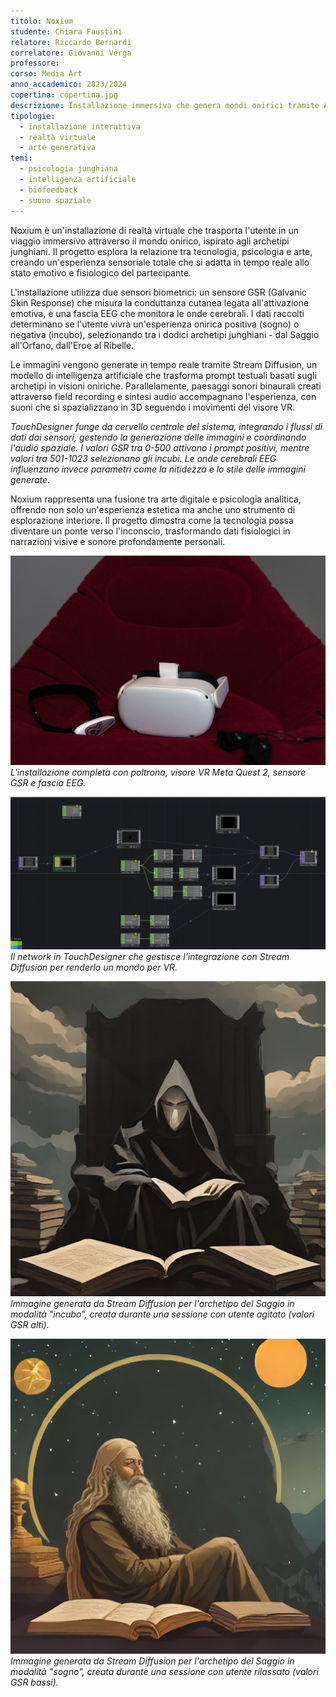 ```yaml
---
titolo: Noxium
studente: Chiara Faustini
relatore: Riccardo Bernardi
correlatore: Giovanni Verga
professore: 
corso: Media Art
anno_accademico: 2023/2024
copertina: copertina.jpg
descrizione: Installazione immersiva che genera mondi onirici tramite AI, adattandosi in tempo reale ai dati biometrici dell'utente.
tipologie:
  - installazione interattiva
  - realtà virtuale
  - arte generativa
temi:
  - psicologia junghiana
  - intelligenza artificiale
  - biofeedback
  - suono spaziale
---
```



Noxium è un'installazione di realtà virtuale che trasporta l'utente in un viaggio immersivo attraverso il mondo onirico, ispirato agli archetipi junghiani. Il progetto esplora la relazione tra tecnologia, psicologia e arte, creando un'esperienza sensoriale totale che si adatta in tempo reale allo stato emotivo e fisiologico del partecipante.

L'installazione utilizza due sensori biometrici: un sensore GSR (Galvanic Skin Response) che misura la conduttanza cutanea legata all'attivazione emotiva, e una fascia EEG che monitora le onde cerebrali. I dati raccolti determinano se l'utente vivrà un'esperienza onirica positiva (sogno) o negativa (incubo), selezionando tra i dodici archetipi junghiani - dal Saggio all'Orfano, dall'Eroe al Ribelle.

Le immagini vengono generate in tempo reale tramite Stream Diffusion, un modello di intelligenza artificiale che trasforma prompt testuali basati sugli archetipi in visioni oniriche. Parallelamente, paesaggi sonori binaurali creati attraverso field recording e sintesi audio accompagnano l'esperienza, con suoni che si spazializzano in 3D seguendo i movimenti del visore VR.

*TouchDesigner funge da cervello centrale del sistema, integrando i flussi di dati dai sensori, gestendo la generazione delle immagini e coordinando l'audio spaziale. I valori GSR tra 0-500 attivano i prompt positivi, mentre valori tra 501-1023 selezionano gli incubi. Le onde cerebrali EEG influenzano invece parametri come la nitidezza e lo stile delle immagini generate.*

Noxium rappresenta una fusione tra arte digitale e psicologia analitica, offrendo non solo un'esperienza estetica ma anche uno strumento di esplorazione interiore. Il progetto dimostra come la tecnologia possa diventare un ponte verso l'inconscio, trasformando dati fisiologici in narrazioni visive e sonore profondamente personali.


![Installazione Noxium - Vista completa](img-1.jpg)
*L'installazione completa con poltrona, visore VR Meta Quest 2, sensore GSR e fascia EEG.*

![Interfaccia TouchDesigner - Container VR](img-2.jpg)
*Il network in TouchDesigner che gestisce l'integrazione con Stream Diffusion per renderlo un mondo per VR.*

![Esempio generazione AI - Archetipo del Saggio](img-3.jpg)
*Immagine generata da Stream Diffusion per l'archetipo del Saggio in modalità "incubo", creata durante una sessione con utente agitato (valori GSR alti).*

![Esempio generazione AI - Archetipo del Saggio](img-4.jpg)
*Immagine generata da Stream Diffusion per l'archetipo del Saggio in modalità "sogno", creata durante una sessione con utente rilassato (valori GSR bassi).*

